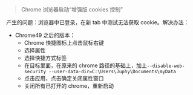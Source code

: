 > Chrome 浏览器启动“增强版 cookies 控制”

产生的问题：浏览器中已登录，在新 tab 中测试无法获取 cookie。解决办法：
- Chrome49 之后的版本：
    - Chrome 快捷图标上点击鼠标右键
    - 选择属性
    - 选择快捷方式标签
    - 在目标里面，在原来的 chrome 路径的基础上，加上`--disable-web-security --user-data-dir=C:\Users\Juphy\Documents\myData`
    - 点击应用，点击确定关闭属性窗口
    - 关闭所有已打开的 chrome，重新启动
